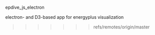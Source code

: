 
epdive_js_electron

electron- and D3-based app for energyplus visualization
>>>>>>> refs/remotes/origin/master
